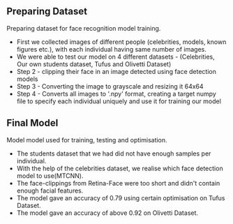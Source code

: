 ## Preparing Dataset

Preparing dataset for face recognition model training.
* First we collected images of different people (celebrities, models, known figures etc.), with each individual having same number of images.
* We were able to test our model on 4 different datasets - (Celebrities, Our own students dataset, Tufus and Olivetti Dataset)
* Step 2 -  clipping their face in an image detected using face detection models
* Step 3 - Converting the image to grayscale and resizing it 64x64
* Step 4 - Converts all images to '.npy' format, creating a target numpy file to specify each individual uniquely and use it for training our model

## Final Model

Model model used for training, testing and optimisation.

* The students dataset that we had did not have enough samples per individual.
* With the help of the celebrities dataset, we realise which face detection model to use(MTCNN).
* The face-clippings from Retina-Face were too short and didn't contain enough facial features.
* The model gave an accuracy of 0.79 using certain optimisation on Tufus Dataset.
* The model gave an accuracy of above 0.92 on Olivetti Dataset.

